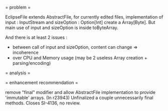 = problem =

EclipseFile extends AbstractFile, for currently edited files, implementation of input : InputStream and sizeOption : Option[Int] create a Array[Byte]. But main use of input and sizeOption is inside toByteArray.

And there is at least 2 issues :
* between call of input and sizeOption, content can change => incoherence
* over CPU and Memory usage (may be 2 useless Array creation + parsing/encoding)

= analysis =

= enhancement recommendation =

remove "final" modifier and allow AbstractFile implementation to provide 'immutable' arrays. 
(In r23943) Unfinalized a couple unnecessarily final methods.  Closes SI-4136, no review.
